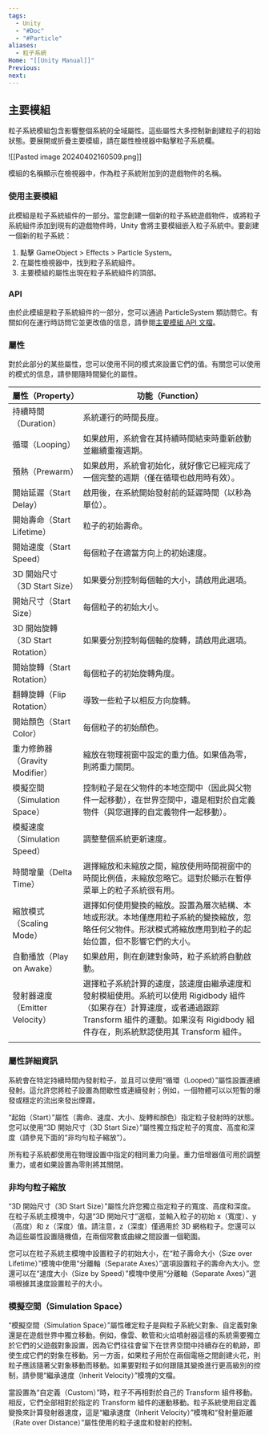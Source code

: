 ```yaml
---
tags:
  - Unity
  - "#Doc"
  - "#Particle"
aliases:
  - 粒子系統
Home: "[[Unity Manual]]"
Previous: 
next:
---
```

##   主要模組

粒子系統模組包含影響整個系統的全域屬性。這些屬性大多控制新創建粒子的初始狀態。要展開或折疊主要模組，請在屬性檢視器中點擊粒子系統欄。

![[Pasted image 20240402160509.png]]

模組的名稱顯示在檢視器中，作為粒子系統附加到的遊戲物件的名稱。

### 使用主要模組

此模組是粒子系統組件的一部分。當您創建一個新的粒子系統遊戲物件，或將粒子系統組件添加到現有的遊戲物件時，Unity 會將主要模組嵌入粒子系統中。要創建一個新的粒子系統：

1. 點擊 GameObject > Effects > Particle System。
2. 在屬性檢視器中，找到粒子系統組件。
3. 主要模組的屬性出現在粒子系統組件的頂部。

### API

由於此模組是粒子系統組件的一部分，您可以通過 ParticleSystem 類訪問它。有關如何在運行時訪問它並更改值的信息，請參閱[主要模組 API 文檔](https://docs.unity3d.com/2023.2/Documentation/ScriptReference/ParticleSystem-main.html)。

### 屬性

對於此部分的某些屬性，您可以使用不同的模式來設置它們的值。有關您可以使用的模式的信息，請參閱隨時間變化的屬性。

| 屬性（Property）               | 功能（Function）                                                                                                                |
| -------------------------- | --------------------------------------------------------------------------------------------------------------------------- |
| 持續時間（Duration）             | 系統運行的時間長度。                                                                                                                  |
| 循環（Looping）                | 如果啟用，系統會在其持續時間結束時重新啟動並繼續重複週期。                                                                                               |
| 預熱（Prewarm）                | 如果啟用，系統會初始化，就好像它已經完成了一個完整的週期（僅在循環也啟用時有效）。                                                                                   |
| 開始延遲（Start Delay）          | 啟用後，在系統開始發射前的延遲時間（以秒為單位）。                                                                                                   |
| 開始壽命（Start Lifetime）       | 粒子的初始壽命。                                                                                                                    |
| 開始速度（Start Speed）          | 每個粒子在適當方向上的初始速度。                                                                                                            |
| 3D 開始尺寸（3D Start Size）     | 如果要分別控制每個軸的大小，請啟用此選項。                                                                                                       |
| 開始尺寸（Start Size）           | 每個粒子的初始大小。                                                                                                                  |
| 3D 開始旋轉（3D Start Rotation） | 如果要分別控制每個軸的旋轉，請啟用此選項。                                                                                                       |
| 開始旋轉（Start Rotation）       | 每個粒子的初始旋轉角度。                                                                                                                |
| 翻轉旋轉（Flip Rotation）        | 導致一些粒子以相反方向旋轉。                                                                                                              |
| 開始顏色（Start Color）          | 每個粒子的初始顏色。                                                                                                                  |
| 重力修飾器（Gravity Modifier）    | 縮放在物理視窗中設定的重力值。如果值為零，則將重力關閉。                                                                                                |
| 模擬空間（Simulation Space）     | 控制粒子是在父物件的本地空間中（因此與父物件一起移動），在世界空間中，還是相對於自定義物件（與您選擇的自定義物件一起移動）。                                                              |
| 模擬速度（Simulation Speed）     | 調整整個系統更新速度。                                                                                                                 |
| 時間增量（Delta Time）           | 選擇縮放和未縮放之間，縮放使用時間視窗中的時間比例值，未縮放忽略它。這對於顯示在暫停菜單上的粒子系統很有用。                                                                      |
| 縮放模式（Scaling Mode）         | 選擇如何使用變換的縮放。設置為層次結構、本地或形狀。本地僅應用粒子系統的變換縮放，忽略任何父物件。形狀模式將縮放應用到粒子的起始位置，但不影響它們的大小。                                               |
| 自動播放（Play on Awake）        | 如果啟用，則在創建對象時，粒子系統將自動啟動。                                                                                                     |
| 發射器速度（Emitter Velocity）    | 選擇粒子系統計算的速度，該速度由繼承速度和發射模組使用。系統可以使用 Rigidbody 組件（如果存在）計算速度，或者通過跟踪 Transform 組件的運動。如果沒有 Rigidbody 組件存在，則系統默認使用其 Transform 組件。 |
|                            |                                                                                                                             |

### 屬性詳細資訊

系統會在特定持續時間內發射粒子，並且可以使用“循環（Looped）”屬性設置連續發射。這允許您將粒子設置為間歇性或連續發射；例如，一個物體可以以短暫的爆發或穩定的流出來發出煙霧。

“起始（Start）”屬性（壽命、速度、大小、旋轉和顏色）指定粒子發射時的狀態。您可以使用“3D 開始尺寸（3D Start Size）”屬性獨立指定粒子的寬度、高度和深度（請參見下面的“非均勻粒子縮放”）。

所有粒子系統都使用在物理設置中指定的相同重力向量。重力倍增器值可用於調整重力，或者如果設置為零則將其關閉。


### 非均勻粒子縮放

“3D 開始尺寸（3D Start Size）”屬性允許您獨立指定粒子的寬度、高度和深度。在粒子系統主模塊中，勾選“3D 開始尺寸”選框，並輸入粒子的初始 x（寬度）、y（高度）和 z（深度）值。請注意，z（深度）僅適用於 3D 網格粒子。您還可以為這些屬性設置隨機值，在兩個常數或曲線之間設置一個範圍。

您可以在粒子系統主模塊中設置粒子的初始大小，在“粒子壽命大小（Size over Lifetime）”模塊中使用“分離軸（Separate Axes）”選項設置粒子的壽命內大小。您還可以在“速度大小（Size by Speed）”模塊中使用“分離軸（Separate Axes）”選項根據其速度設置粒子的大小。



### 模擬空間（Simulation Space）

“模擬空間（Simulation Space）”屬性確定粒子是與粒子系統父對象、自定義對象還是在遊戲世界中獨立移動。例如，像雲、軟管和火焰噴射器這樣的系統需要獨立於它們的父遊戲對象設置，因為它們往往會留下在世界空間中持續存在的軌跡，即使生成它們的對象在移動。另一方面，如果粒子用於在兩個電極之間創建火花，則粒子應該隨著父對象移動而移動。如果要對粒子如何跟隨其變換進行更高級別的控制，請參閱“繼承速度（Inherit Velocity）”模塊的文檔。

當設置為“自定義（Custom）”時，粒子不再相對於自己的 Transform 組件移動。相反，它們全部相對於指定的 Transform 組件的運動移動。粒子系統使用自定義變換來計算發射器速度，這是“繼承速度（Inherit Velocity）”模塊和“發射量距離（Rate over Distance）”屬性使用的粒子速度和發射的控制。